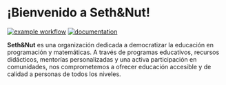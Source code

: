 
# ¡Bienvenido a Seth&Nut!

[![example workflow](https://github.com/Seth-Nut/website/actions/workflows/documentation.yml/badge.svg)](https://github.com/Seth-Nut/talks/actions)
[![documentation](https://img.shields.io/badge/🌐-website-blue)](https://seth-nut.github.io/talks/)


**Seth&Nut** es una organización dedicada a democratizar la educación en programación y matemáticas. A través de programas educativos, recursos didácticos, mentorías personalizadas y una activa participación en comunidades, nos comprometemos a ofrecer educación accesible y de calidad a personas de todos los niveles.

